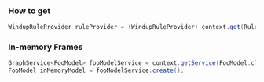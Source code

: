 ### How to get

```java
WindupRuleProvider ruleProvider = (WindupRuleProvider) context.get(RuleMetadata.RULE_PROVIDER);
```

### In-memory Frames

```java
GraphService<FooModel> fooModelService = context.getService(FooModel.class);
FooModel inMemoryModel = fooModelService.create();
```